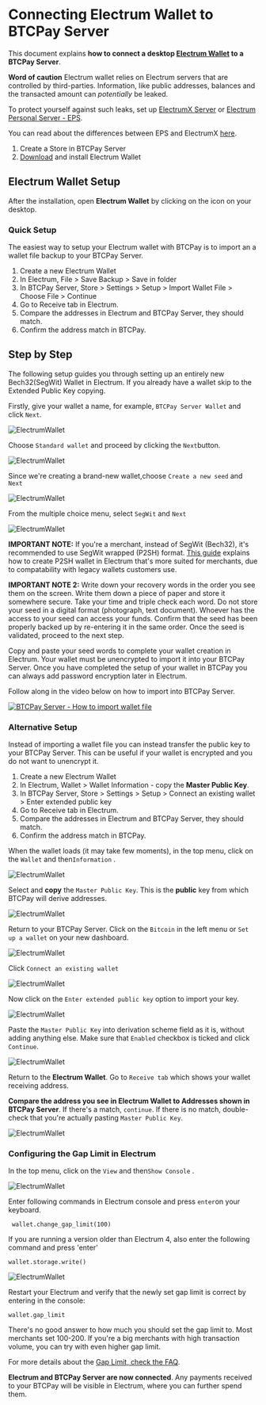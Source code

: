 # Connecting Electrum Wallet to BTCPay Server

This document explains **how to connect a desktop [Electrum Wallet](https://electrum.org/) to a BTCPay Server**.

**Word of caution** Electrum wallet relies on Electrum servers that are controlled by third-parties. Information, like public addresses, balances and the transacted amount can *potentially* be leaked.

To protect yourself against such leaks, set up [ElectrumX Server](./ElectrumX.md) or [Electrum Personal Server - EPS](https://github.com/chris-belcher/electrum-personal-server).

You can read about the differences between EPS and ElectrumX [here](https://www.reddit.com/r/Electrum/comments/7xb0lz/whats_the_difference_between_electrumx_server_and/).

1. Create a Store in BTCPay Server
2. [Download](https://electrum.org/#download) and install Electrum Wallet

## Electrum Wallet Setup

After the installation, open **Electrum Wallet** by clicking on the icon on your desktop.

### Quick Setup

The easiest way to setup your Electrum wallet with BTCPay is to import an a wallet file backup to your BTCPay Server.

1. Create a new Electrum Wallet
2. In Electrum, File > Save Backup > Save in folder
3. In BTCPay Server, Store > Settings > Setup > Import Wallet File > Choose File > Continue
4. Go to Receive tab in Electrum.
5. Compare the addresses in Electrum and BTCPay Server, they should match.
6. Confirm the address match in BTCPay.

## Step by Step

The following setup guides you through setting up an entirely new Bech32(SegWit) Wallet in Electrum. If you already have a wallet skip to the Extended Public Key copying.

Firstly, give your wallet a name, for example, `BTCPay Server Wallet` and click `Next`.

![ElectrumWallet](./img/ElectrumWallet1.png "Create Electrum Wallet")

Choose `Standard wallet` and proceed by clicking the `Next`button.

![ElectrumWallet](./img/ElectrumWallet2.png "Choose Standard Wallet in Electrum")

Since we're creating a brand-new wallet,choose  `Create a new seed` and `Next`

![ElectrumWallet](./img/ElectrumWallet3.png "Generate a new seed in Electrum")

From the multiple choice menu, select `SegWit` and `Next`

![ElectrumWallet](./img/ElectrumWallet4.png "Choose Segwit seed type in Electrum")

**IMPORTANT NOTE:** If you're a merchant, instead of SegWit (Bech32), it's recommended to use SegWit wrapped (P2SH) format. [This guide](https://www.youtube.com/watch?v=-1DBJWwA2Cw) explains how to create P2SH wallet in Electrum that's more suited for merchants, due to compatability with legacy wallets customers use.

**IMPORTANT NOTE 2:** Write down your recovery words in the order you see them on the screen. Write them down a piece of paper and store it somewhere secure. Take your time and triple check each word. Do not store your seed in a digital format (photograph, text document). Whoever has the access to your seed can access your funds. Confirm that the seed has been properly backed up by re-entering it in the same order. Once the seed is validated, proceed to the next step.

Copy and paste your seed words to complete your wallet creation in Electrum. Your wallet must be unencrypted to import it into your BTCPay Server. Once you have completed the setup of your wallet in BTCPay you can always add password encryption later in Electrum.

Follow along in the video below on how to import into BTCPay Server.

[![BTCPay Server - How to import wallet file](https://img.youtube.com/vi/kf3BHaQWSAc/mqdefault.jpg "BTCPay Server - How to import wallet file")](https://www.youtube.com/watch?v=kf3BHaQWSAc "BTCPay Server - How to import wallet file")

### Alternative Setup

Instead of importing a wallet file you can instead transfer the public key to your BTCPay Server. This can be useful if your wallet is encrypted and you do not want to unencrypt it.

1. Create a new Electrum Wallet
2. In Electrum, Wallet > Wallet Information - copy the **Master Public Key**.
3. In BTCPay Server, Store > Settings > Setup > Connect an existing wallet > Enter extended public key
4. Go to Receive tab in Electrum.
5. Compare the addresses in Electrum and BTCPay Server, they should match.
6. Confirm the address match in BTCPay.

When the wallet loads (it may take few moments), in the top menu, click on the `Wallet` and then`Information` .

![ElectrumWallet](./img/ElectrumWallet9.png "Electrum Wallet Information")

Select and **copy** the `Master Public Key`. This is the **public** key from which BTCPay will derive addresses.

![ElectrumWallet](./img/ElectrumWallet10.png "Copy Electrum master public key")

Return to your BTCPay Server. Click on the `Bitcoin` in the left menu or `Set up a wallet` on your new dashboard.

![ElectrumWallet](./img/electrum/btcpayWalletImport1.jpg "Set up your wallet")

Click `Connect an existing wallet`

![ElectrumWallet](./img/electrum/btcpayWalletImport2.jpg)

Now click on the `Enter extended public key` option to import your key. 

![ElectrumWallet](./img/electrum/btcpayWalletImport3.jpg)

Paste the `Master Public Key` into derivation scheme field as it is, without adding anything else. Make sure that `Enabled` checkbox is ticked and click `Continue`.

![ElectrumWallet](./img/createwallet/SetupWalletXpub.png "Paste the xpub key and enable the wallet")

Return to the **Electrum Wallet**. Go to `Receive tab` which shows your wallet receiving address.

**Compare the address you see in Electrum Wallet to Addresses shown in BTCPay Server**. If there's a match, `continue`. If there is no match, double-check that you're actually pasting `Master Public Key`.

![ElectrumWallet](./img/ElectrumWallet11.png "Compare Electrum Wallet and BTCPay Server addresses")

### Configuring the Gap Limit in Electrum

 In the top menu, click on the `View` and then`Show Console` .

![ElectrumWallet](./img/ElectrumWallet11a.png "Show Electrum Wallet console")

Enter following commands in Electrum console and press `enter`on your keyboard.

```
 wallet.change_gap_limit(100)
```
If you are running a version older than Electrum 4, also enter the following command and press 'enter'

```
wallet.storage.write()
```

![ElectrumWallet](./img/ElectrumWallet12.png "Electrum Wallet console")

Restart your Electrum and verify that the newly set gap limit is correct by entering in the console:

```
wallet.gap_limit
```

There's no good answer to how much you should set the gap limit to. Most merchants set 100-200. If you're a big merchants with high transaction volume, you can try with even higher gap limit.

For more details about the [Gap Limit, check the FAQ](./FAQ/Wallet.md#missing-payments-in-my-software-or-hardware-wallet).

**Electrum and BTCPay Server are now connected**. Any payments received to your BTCPay will be visible in Electrum, where you can further spend them.
